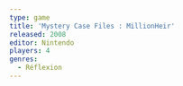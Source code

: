 ```yaml
---
type: game
title: 'Mystery Case Files : MillionHeir'
released: 2008
editor: Nintendo
players: 4
genres:
  - Réflexion
---
```

